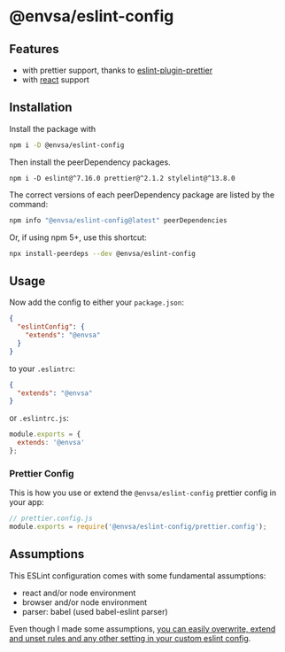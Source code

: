 # @envsa/eslint-config

## Features

- with prettier support, thanks to [eslint-plugin-prettier](prettier.io/docs/en/eslint.html#use-eslint-to-run-prettier)
- with [react](https://reactjs.org/) support

## Installation

Install the package with

```sh
npm i -D @envsa/eslint-config
```

Then install the peerDependency packages.
```
npm i -D eslint@^7.16.0 prettier@^2.1.2 stylelint@^13.8.0
```

The correct versions of each peerDependency package are listed by the command:

```sh
npm info "@envsa/eslint-config@latest" peerDependencies
```
Or, if using npm 5+, use this shortcut:

```sh
npx install-peerdeps --dev @envsa/eslint-config
```

## Usage

Now add the config to either your `package.json`:

```json
{
  "eslintConfig": {
    "extends": "@envsa"
  }
}
```

to your `.eslintrc`:

```json
{
  "extends": "@envsa"
}
```

or `.eslintrc.js`:

```js
module.exports = {
  extends: '@envsa'
};
```

### Prettier Config

This is how you use or extend the `@envsa/eslint-config` prettier config in your
app:

```js
// prettier.config.js
module.exports = require('@envsa/eslint-config/prettier.config');
```

## Assumptions

This ESLint configuration comes with some fundamental assumptions:

- react and/or node environment
- browser and/or node environment
- parser: babel (used babel-eslint parser)

Even though I made some assumptions, [you can easily overwrite, extend and unset
rules and any other setting in your custom eslint config](https://eslint.org/docs/user-guide/configuring).
